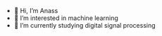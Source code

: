 - 👋 Hi, I’m Anass
- 👀 I’m interested in machine learning
- 🌱 I’m currently studying digital signal processing
